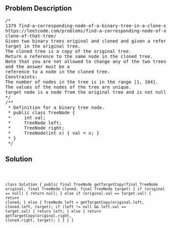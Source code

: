 <!--
<style>
  body { font-family: Arial, sans-serif; }
  .container { max-width: 100%; margin: 0 auto; padding: 10px; }
  .comment-block { max-width: 30%; background-color: #f9f9f9; padding: 10px; border-left: 5px solid #ccc; overflow-wrap: break-word; white-space: pre-wrap; }
  .code-block { background-color: #f4f4f4; padding: 10px; border: 1px solid #ddd; overflow-wrap: break-word; white-space: pre-wrap; }
</style>
-->

<div class='container'>
<h2>Problem Description</h2>
<div class='comment-block'>
<pre>
/*
1379 find-a-corresponding-node-of-a-binary-tree-in-a-clone-of-that-tree
https://leetcode.com/problems/find-a-corresponding-node-of-a-binary-tree-in-a-
clone-of-that-tree/
Given two binary trees original and cloned and given a reference to a node
target in the original tree.
The cloned tree is a copy of the original tree.
Return a reference to the same node in the cloned tree.
Note that you are not allowed to change any of the two trees or the target node
and the answer must be a
reference to a node in the cloned tree.
Constraints:
The number of nodes in the tree is in the range [1, 104].
The values of the nodes of the tree are unique.
target node is a node from the original tree and is not null.
*/
/**
 * Definition for a binary tree node.
 * public class TreeNode {
 *     int val;
 *     TreeNode left;
 *     TreeNode right;
 *     TreeNode(int x) { val = x; }
 * }
 */
</pre>
</div>

<h2>Solution</h2>
<div class='code-block'>
<pre><code class='language-java'>


class Solution {
    public final TreeNode getTargetCopy(final TreeNode original, final TreeNode cloned, final TreeNode target) {
        if (original == null) {
            return null;
        } else if (original.val == target.val) {
            return cloned;
        } else {
            TreeNode left = getTargetCopy(original.left, cloned.left, target);
            if (left != null && left.val == target.val) {
                return left;
            } else {
                return getTargetCopy(original.right, cloned.right, target);
            }
        }
    }
}</code></pre>
</div>
</div>
